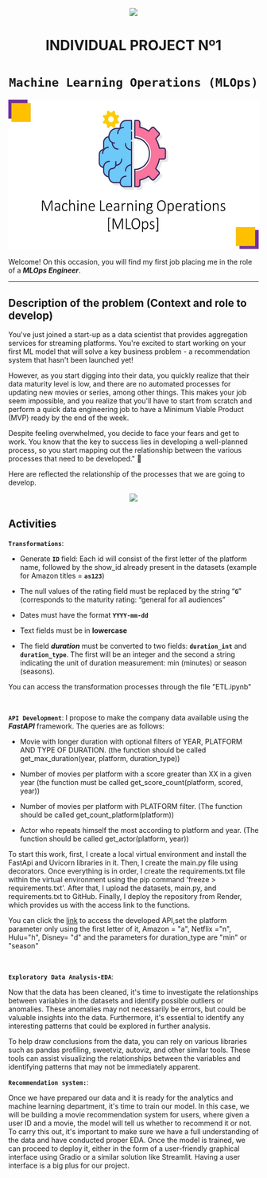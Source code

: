 <p align=center><img src=https://d31uz8lwfmyn8g.cloudfront.net/Assets/logo-henry-white-lg.png><p>

# <h1 align=center> **INDIVIDUAL PROJECT Nº1** </h1>

# <h1 align=center>**`Machine Learning Operations (MLOps)`**</h1>

<p align="center">
<img src="https://raw.githubusercontent.com/GabrielGM93/Individual_Project1/master/assets/Slide1.jpg"  height=300>
</p>

Welcome! On this occasion, you will find my first job placing me in the role of a ***MLOps Engineer***.  

<hr>  

## **Description of the problem (Context and role to develop)**

You've just joined a start-up as a data scientist that provides aggregation services for streaming platforms. You're excited to start working on your first ML model that will solve a key business problem - a recommendation system that hasn't been launched yet!

However, as you start digging into their data, you quickly realize that their data maturity level is low, and there are no automated processes for updating new movies or series, among other things. This makes your job seem impossible, and you realize that you'll have to start from scratch and perform a quick data engineering job to have a Minimum Viable Product (MVP) ready by the end of the week.

Despite feeling overwhelmed, you decide to face your fears and get to work. You know that the key to success lies in developing a well-planned process, so you start mapping out the relationship between the various processes that need to be developed." :muscle:

Here are reflected the relationship of the processes that we are going to develop.

<p align="center">
<img src="https://github.com/HX-PRomero/PI_ML_OPS/blob/main/src/DiagramaConceptualDelFlujoDeProcesos.png"  height=500>
</p>


## **Activities**
**`Transformations`**:

+ Generate **`ID`** field: Each id will consist of the first letter of the platform name, followed by the show_id already present in the datasets (example for Amazon titles = **`as123`**)

+ The null values of the rating field must be replaced by the string “**`G`**” (corresponds to the maturity rating: “general for all audiences”

+ Dates must have the format **`YYYY-mm-dd`**

+ Text fields must be in **lowercase**

+ The field ***duration*** must be converted to two fields: **`duration_int`** and **`duration_type`**. The first will be an integer and the second a string indicating the unit of duration measurement: min (minutes) or season (seasons).

You can access the transformation processes through the file "ETL.ipynb" 

<br/>

**`API Development`**: I propose to make the company data available using the ***FastAPI*** framework. The queries are as follows:

+ Movie with longer duration with optional filters of YEAR, PLATFORM AND TYPE OF DURATION. (the function should be called get_max_duration(year, platform, duration_type))

+ Number of movies per platform with a score greater than XX in a given year (the function must be called get_score_count(platform, scored, year))

+ Number of movies per platform with PLATFORM filter. (The function should be called get_count_platform(platform))

+ Actor who repeats himself the most according to platform and year. (The function should be called get_actor(platform, year))

To start this work, first, I create a local virtual environment and install the FastApi and Uvicorn libraries in it. Then, I create the main.py file using decorators. Once everything is in order, I create the requirements.txt file within the virtual environment using the pip command 'freeze > requirements.txt'. After that, I upload the datasets, main.py, and requirements.txt to GitHub. Finally, I deploy the repository from Render, which provides us with the access link to the functions.

You can click the [link](https://proyecto-individual1.onrender.com/docs) to access the developed API,set the platform parameter only using the first letter of it, Amazon = "a", Netflix ="n", Hulu="h", Disney= "d" and the parameters for duration_type are "min" or "season"

<br/>


**`Exploratory Data Analysis-EDA`**:

Now that the data has been cleaned, it's time to investigate the relationships between variables in the datasets and identify possible outliers or anomalies. These anomalies may not necessarily be errors, but could be valuable insights into the data. Furthermore, it's essential to identify any interesting patterns that could be explored in further analysis.

To help draw conclusions from the data, you can rely on various libraries such as pandas profiling, sweetviz, autoviz, and other similar tools. These tools can assist visualizing the relationships between the variables and identifying patterns that may not be immediately apparent.

**`Recommendation system:`**:

Once we have prepared our data and it is ready for the analytics and machine learning department, it's time to train our model. In this case, we will be building a movie recommendation system for users, where given a user ID and a movie, the model will tell us whether to recommend it or not. To carry this out, it's important to make sure we have a full understanding of the data and have conducted proper EDA. Once the model is trained, we can proceed to deploy it, either in the form of a user-friendly graphical interface using Gradio or a similar solution like Streamlit. Having a user interface is a big plus for our project.

<br/>
